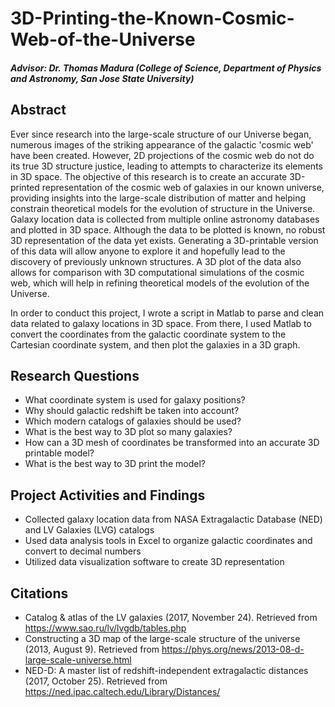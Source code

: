 # 3D-Printing-the-Known-Cosmic-Web-of-the-Universe
##### Advisor: Dr. Thomas Madura (College of Science, Department of Physics and Astronomy, San Jose State University)


## Abstract 
Ever since research into the large-scale structure of our Universe began, numerous images of the striking appearance of the galactic 'cosmic web' have been created. However, 2D projections of the cosmic web do not do its true 3D structure justice, leading to attempts to characterize its elements in 3D space. The objective of this research is to create an accurate 3D-printed representation of the cosmic web of galaxies in our known universe, providing insights into the large-scale distribution of matter and helping constrain theoretical models for the evolution of structure in the Universe. Galaxy location data is collected from multiple online astronomy databases and plotted in 3D space. Although the data to be plotted is known, no robust 3D representation of the data yet exists. Generating a 3D-printable version of this data will allow anyone to explore it and hopefully lead to the discovery of previously unknown structures. A 3D plot of the data also allows for comparison with 3D computational simulations of the cosmic web, which will help in refining theoretical models of the evolution of the Universe. 

In order to conduct this project, I wrote a script in Matlab to parse and clean data related to galaxy locations in 3D space. From there, I used Matlab to convert the coordinates from the galactic coordinate system to the Cartesian coordinate system, and then plot the galaxies in a 3D graph. 

## Research Questions
- What coordinate system is used for galaxy positions?
- Why should galactic redshift be taken into account?
- Which modern catalogs of galaxies should be used?
- What is the best way to 3D plot so many galaxies?
- How can a 3D mesh of coordinates be transformed into an accurate 3D printable model?
- What is the best way to 3D print the model?

## Project Activities and Findings

- Collected galaxy location data from NASA Extragalactic Database (NED) and LV Galaxies (LVG) catalogs
- Used data analysis tools in Excel to organize galactic coordinates and convert to decimal numbers
- Utilized data visualization software to create 3D representation

## Citations 
- Catalog & atlas of the LV galaxies (2017, November 24). Retrieved from https://www.sao.ru/lv/lvgdb/tables.php 
- Constructing a 3D map of the large-scale structure of the universe (2013, August 9). Retrieved from https://phys.org/news/2013-08-d-large-scale-universe.html 
- NED-D: A master list of redshift-independent extragalactic distances (2017, October 25). Retrieved from https://ned.ipac.caltech.edu/Library/Distances/ 
